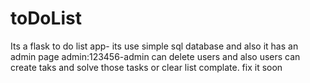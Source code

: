 # toDoList
Its a flask to do list app- its use simple sql database and also it has an admin page admin:123456-admin can delete users and also users can create taks and solve those tasks or clear list complate.
fix it soon
